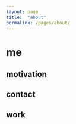 ```yaml
---
layout: page
title:  "about"
permalink: /pages/about/
---
```


# me

## motivation

## contact

## work